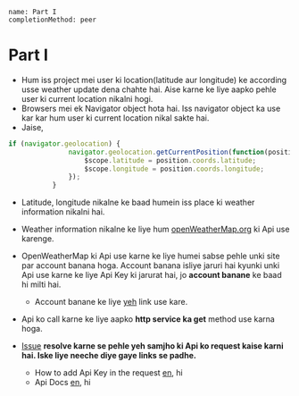```ngMeta
name: Part I
completionMethod: peer
```
# Part I

- Hum iss project mei user ki location(latitude aur longitude) ke according usse weather update dena chahte hai. Aise karne ke liye aapko pehle user ki current location nikalni hogi.
- Browsers mei ek Navigator object hota hai. Iss navigator object ka use kar kar hum user ki current location nikal sakte hai. 
- Jaise,

```javascript
if (navigator.geolocation) {
               navigator.geolocation.getCurrentPosition(function(position) {
                   $scope.latitude = position.coords.latitude;
                   $scope.longitude = position.coords.longitude;
               });
           }

```

- Latitude, longitude nikalne ke baad humein iss place ki weather information nikalni hai.

- Weather information nikalne ke liye hum [openWeatherMap.org](http://openweathermap.org/current) ki Api use karenge.

- OpenWeatherMap ki Api use karne ke liye humei sabse pehle unki site par account banana hoga. Account banana isliye jaruri hai kyunki unki Api use karne ke liye Api Key ki jarurat hai, jo **account banane** ke baad hi milti hai.
    - Account banane ke liye [yeh](https://home.openweathermap.org/users/sign_up) link use kare.
- Api ko call karne ke liye aapko **http service ka get** method use karna hoga. 

- [Issue](https://github.com/vidur149/angular-weather/issues/1) **resolve karne se pehle yeh samjho ki Api ko request kaise karni hai. Iske liye neeche diye gaye links se padhe.**
    - How to add Api Key in the request [en](http://openweathermap.org/appid), hi
	- Api Docs [en](http://openweathermap.org/current), hi